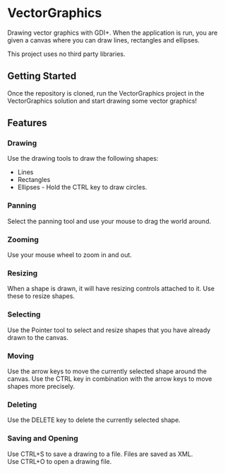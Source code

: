 # VectorGraphics
Drawing vector graphics with GDI+. When the application is run, you are given a canvas where you can draw lines, rectangles and ellipses.

This project uses no third party libraries.

## Getting Started
Once the repository is cloned, run the VectorGraphics project in the VectorGraphics solution and start drawing some vector graphics!

## Features

### Drawing
Use the drawing tools to draw the following shapes:

- Lines
- Rectangles
- Ellipses - Hold the CTRL key to draw circles.

### Panning
Select the panning tool and use your mouse to drag the world around.

### Zooming
Use your mouse wheel to zoom in and out.

### Resizing
When a shape is drawn, it will have resizing controls attached to it. Use these to resize shapes.

### Selecting
Use the Pointer tool to select and resize shapes that you have already drawn to the canvas.

### Moving
Use the arrow keys to move the currently selected shape around the canvas. Use the CTRL key in combination with the arrow keys to move shapes more precisely.

### Deleting
Use the DELETE key to delete the currently selected shape.

### Saving and Opening
Use CTRL+S to save a drawing to a file. Files are saved as XML.  
Use CTRL+O to open a drawing file.
